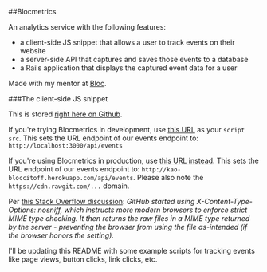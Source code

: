 ##Blocmetrics

An analytics service with the following features:
- a client-side JS snippet that allows a user to track events on their website
- a server-side API that captures and saves those events to a database
- a Rails application that displays the captured event data for a user

Made with my mentor at [Bloc](http://bloc.io).

###The client-side JS snippet

This is stored [right here on Github](https://raw.githubusercontent.com/eirinikos/blocmetrics/master/blocmetrics_clientside_snippet.js).

If you're trying Blocmetrics in development, use [this URL](https://rawgit.com/eirinikos/blocmetrics/master/blocmetrics_clientside_snippet_development.js) as your `script src`. This sets the URL endpoint of our events endpoint to: `http://localhost:3000/api/events`

If you're using Blocmetrics in production, use [this URL instead](https://cdn.rawgit.com/eirinikos/blocmetrics/master/blocmetrics_clientside_snippet_production.js). This sets the URL endpoint of our events endpoint to: `http://kao-bloccitoff.herokuapp.com/api/events`. Please also note the `https://cdn.rawgit.com/...` domain.

Per [this Stack Overflow discussion](http://stackoverflow.com/questions/17341122/link-and-execute-external-javascript-file-hosted-on-github/18049842#18049842):
*GitHub started using X-Content-Type-Options: nosniff, which instructs more modern browsers to enforce strict MIME type checking. It then returns the raw files in a MIME type returned by the server - preventing the browser from using the file as-intended (if the browser honors the setting).*

I'll be updating this README with some example scripts for tracking events like page views, button clicks, link clicks, etc.